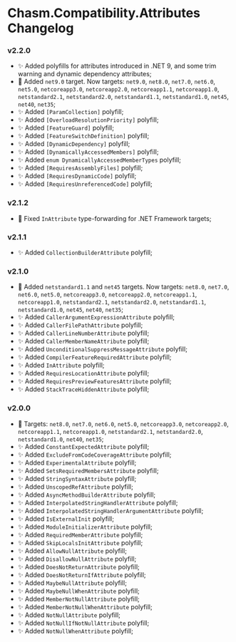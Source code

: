 # Chasm.Compatibility.Attributes Changelog

### v2.2.0
- ✨ Added polyfills for attributes introduced in .NET 9, and some trim warning and dynamic dependency attributes;
- 🧩 Added `net9.0` target. Now targets: `net9.0`, `net8.0`, `net7.0`, `net6.0`, `net5.0`, `netcoreapp3.0`, `netcoreapp2.0`, `netcoreapp1.1`, `netcoreapp1.0`, `netstandard2.1`, `netstandard2.0`, `netstandard1.1`, `netstandard1.0`, `net45`, `net40`, `net35`;
- ✨ Added `[ParamCollection]` polyfill;
- ✨ Added `[OverloadResolutionPriority]` polyfill;
- ✨ Added `[FeatureGuard]` polyfill;
- ✨ Added `[FeatureSwitchDefinition]` polyfill;
- ✨ Added `[DynamicDependency]` polyfill;
- ✨ Added `[DynamicallyAccessedMembers]` polyfill;
- ✨ Added `enum DynamicallyAccessedMemberTypes` polyfill;
- ✨ Added `[RequiresAssemblyFiles]` polyfill;
- ✨ Added `[RequiresDynamicCode]` polyfill;
- ✨ Added `[RequiresUnreferencedCode]` polyfill;

### v2.1.2
- 🐛 Fixed `InAttribute` type-forwarding for .NET Framework targets;

### v2.1.1
- ✨ Added `CollectionBuilderAttribute` polyfill;

### v2.1.0
- 🧩 Added `netstandard1.1` and `net45` targets. Now targets: `net8.0`, `net7.0`, `net6.0`, `net5.0`, `netcoreapp3.0`, `netcoreapp2.0`, `netcoreapp1.1`, `netcoreapp1.0`, `netstandard2.1`, `netstandard2.0`, `netstandard1.1`, `netstandard1.0`, `net45`, `net40`, `net35`;
- ✨ Added `CallerArgumentExpressionAttribute` polyfill;
- ✨ Added `CallerFilePathAttribute` polyfill;
- ✨ Added `CallerLineNumberAttribute` polyfill;
- ✨ Added `CallerMemberNameAttribute` polyfill;
- ✨ Added `UnconditionalSuppressMessageAttribute` polyfill;
- ✨ Added `CompilerFeatureRequiredAttribute` polyfill;
- ✨ Added `InAttribute` polyfill;
- ✨ Added `RequiresLocationAttribute` polyfill;
- ✨ Added `RequiresPreviewFeaturesAttribute` polyfill;
- ✨ Added `StackTraceHiddenAttribute` polyfill;

### v2.0.0
- 🧩 Targets: `net8.0`, `net7.0`, `net6.0`, `net5.0`, `netcoreapp3.0`, `netcoreapp2.0`, `netcoreapp1.1`, `netcoreapp1.0`, `netstandard2.1`, `netstandard2.0`, `netstandard1.0`, `net40`, `net35`;
- ✨ Added `ConstantExpectedAttribute` polyfill;
- ✨ Added `ExcludeFromCodeCoverageAttribute` polyfill;
- ✨ Added `ExperimentalAttribute` polyfill;
- ✨ Added `SetsRequiredMembersAttribute` polyfill;
- ✨ Added `StringSyntaxAttribute` polyfill;
- ✨ Added `UnscopedRefAttribute` polyfill;
- ✨ Added `AsyncMethodBuilderAttribute` polyfill;
- ✨ Added `InterpolatedStringHandlerAttribute` polyfill;
- ✨ Added `InterpolatedStringHandlerArgumentAttribute` polyfill;
- ✨ Added `IsExternalInit` polyfill;
- ✨ Added `ModuleInitializerAttribute` polyfill;
- ✨ Added `RequiredMemberAttribute` polyfill;
- ✨ Added `SkipLocalsInitAttribute` polyfill;
- ✨ Added `AllowNullAttribute` polyfill;
- ✨ Added `DisallowNullAttribute` polyfill;
- ✨ Added `DoesNotReturnAttribute` polyfill;
- ✨ Added `DoesNotReturnIfAttribute` polyfill;
- ✨ Added `MaybeNullAttribute` polyfill;
- ✨ Added `MaybeNullWhenAttribute` polyfill;
- ✨ Added `MemberNotNullAttribute` polyfill;
- ✨ Added `MemberNotNullWhenAttribute` polyfill;
- ✨ Added `NotNullAttribute` polyfill;
- ✨ Added `NotNullIfNotNullAttribute` polyfill;
- ✨ Added `NotNullWhenAttribute` polyfill;
